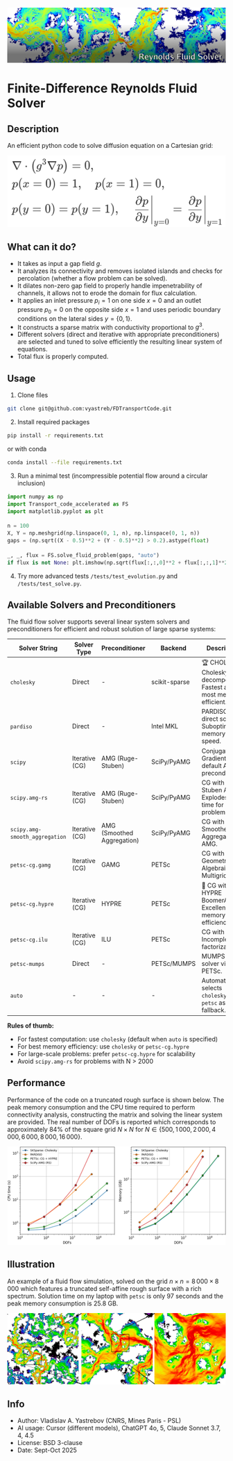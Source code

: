 ![Reynolds Fluid Solver](./docs/img/header.png)

# Finite-Difference Reynolds Fluid Solver

## Description

An efficient python code to solve diffusion equation on a Cartesian grid:
<!-- $$
\begin{aligned}
&\nabla\cdot\left(g^3 \nabla p\right) = 0,\\
&p(x=0) = 1, \quad p(x=1) = 0,\\ 
&p(y=0) = p(y=1), \quad 
\left.\frac{\partial p}{\partial y}\right|_{y=0} =
\left.\frac{\partial p}{\partial y}\right|_{y=1}
\end{aligned}
$$ -->
![equation to be solved](./docs/img/eq.png)

## What can it do?

+ It takes as input a gap field $g$.
+ It analyzes its connectivity and removes isolated islands and checks for percolation (whether a flow problem can be solved).
+ It dilates non-zero gap field to properly handle impenetrability of channels, it allows not to erode the domain for flux calculation.
+ It applies an inlet pressure $p_i=1$  on one side $x=0$ and an outlet pressure $p_0=0$ on the opposite side $x=1$ and uses periodic boundary conditions on the lateral sides $y=\{0,1\}$.
+ It constructs a sparse matrix with conductivity proportional to $g^3$.
+ Different solvers (direct and iterative with appropriate preconditioners) are selected and tuned to solve efficiently the resulting linear system of equations.
+ Total flux is properly computed.

## Usage

1. Clone files
```bash 
git clone git@github.com:vyastreb/FDTransportCode.git
```
2. Install required packages
```bash
pip install -r requirements.txt
```
or with conda
```bash
conda install --file requirements.txt
```
3. Run a minimal test (incompressible potential flow around a circular inclusion)
```python
import numpy as np
import Transport_code_accelerated as FS
import matplotlib.pyplot as plt

n = 100
X, Y = np.meshgrid(np.linspace(0, 1, n), np.linspace(0, 1, n))
gaps = (np.sqrt((X - 0.5)**2 + (Y - 0.5)**2) > 0.2).astype(float)

_, _, flux = FS.solve_fluid_problem(gaps, "auto")
if flux is not None: plt.imshow(np.sqrt(flux[:,:,0]**2 + flux[:,:,1]**2), origin='lower', cmap='jet'); plt.show()
```
4. Try more advanced tests `/tests/test_evolution.py` and `/tests/test_solve.py`.

## Available Solvers and Preconditioners

The fluid flow solver supports several linear system solvers and preconditioners for efficient and robust solution of large sparse systems:

| Solver String | Solver Type | Preconditioner | Backend | Description |
|---------------|-------------|----------------|---------|-------------|
| `cholesky` | Direct | - | scikit-sparse | 🏆 CHOLMOD Cholesky decomposition. Fastest and most memory efficient. |
| `pardiso` | Direct | - | Intel MKL | PARDISO direct solver. Suboptimal in memory and speed. |
| `scipy` | Iterative (CG) | AMG (Ruge-Stuben) | SciPy/PyAMG | Conjugate Gradient with default AMG preconditioner. |
| `scipy.amg-rs` | Iterative (CG) | AMG (Ruge-Stuben) | SciPy/PyAMG | CG with Ruge-Stuben AMG. Explodes in time for large problems. |
| `scipy.amg-smooth_aggregation` | Iterative (CG) | AMG (Smoothed Aggregation) | SciPy/PyAMG | CG with Smoothed Aggregation AMG. |
| `petsc-cg.gamg` | Iterative (CG) | GAMG | PETSc | CG with Geometric Algebraic Multigrid. |
| `petsc-cg.hypre` | Iterative (CG) | HYPRE | PETSc | 🥇 CG with HYPRE BoomerAMG. Excellent memory efficiency. |
| `petsc-cg.ilu` | Iterative (CG) | ILU | PETSc | CG with Incomplete LU factorization. |
| `petsc-mumps` | Direct | - | PETSc/MUMPS | MUMPS direct solver via PETSc. |
| `auto` | - | - | - | Automatically selects `cholesky` with `petsc` as fallback. |

**Rules of thumb:** 
- For fastest computation: use `cholesky` (default when `auto` is specified)
- For best memory efficiency: use `cholesky` or `petsc-cg.hypre`
- For large-scale problems: prefer `petsc-cg.hypre` for scalability
- Avoid `scipy.amg-rs` for problems with N > 2000


## Performance

Performance of the code on a truncated rough surface is shown below. The peak memory consumption and the CPU time required to perform connectivity analysis, constructing the matrix and solving the linear system are provided. The real number of DOFs is reported which corresponds to approximately 84% of the square grid $N\times N$ for $N\in\{500,1\,000,2\,000,4\,000,6\,000,8\,000,16\,000\}$.

![CPU and RAM performance of the solver](./docs/img/CPU_RAM_real_dof_performance.png)


## Illustration

An example of a fluid flow simulation, solved on the grid $n\times n = 8\,000 \times 8\,000$ which features a truncated self-affine rough surface with a rich spectrum. Solution time on my laptop with `petsc` is only 97 seconds and the peak memory consumption is 25.8 GB.

![Solution for 64 million grid points](./docs/img/illustration.jpg)

## Info

+ Author: Vladislav A. Yastrebov (CNRS, Mines Paris - PSL)
+ AI usage: Cursor (different models), ChatGPT 4o, 5, Claude Sonnet 3.7, 4, 4.5
+ License: BSD 3-clause
+ Date: Sept-Oct 2025



